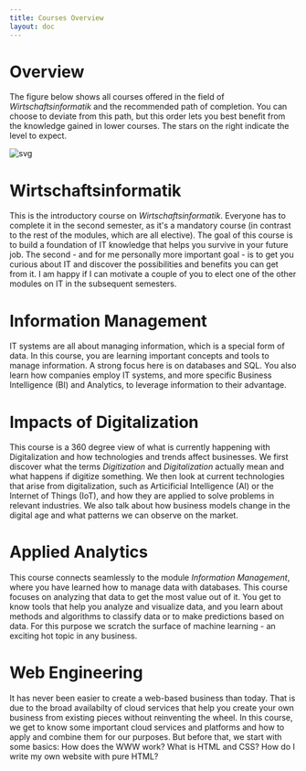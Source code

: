 ```yaml
---
title: Courses Overview
layout: doc
---
```

# Overview

The figure below shows all courses offered in the field of *Wirtschaftsinformatik* and the recommended path of completion. You can choose to deviate from this path, but this order lets you best benefit from the knowledge gained in lower courses. The stars on the right indicate the level to expect.

![svg](/svg/veranstaltungsübersicht.svg)

# Wirtschaftsinformatik

This is the introductory course on *Wirtschaftsinformatik*. Everyone has to complete it in the second semester, as it's a mandatory course (in contrast to the rest of the modules, which are all elective). The goal of this course is to build a foundation of IT knowledge that helps you survive in your future job. The second - and for me personally more important goal - is to get you curious about IT and discover the possibilities and benefits you can get from it. I am happy if I can motivate a couple of you to elect one of the other modules on IT in the subsequent semesters.

# Information Management

IT systems are all about managing information, which is a special form of data. In this course, you are learning important concepts and tools to manage information. A strong focus here is on databases and SQL. You also learn how companies employ IT systems, and more specific Business Intelligence (BI) and Analytics, to leverage information to their advantage.

# Impacts of Digitalization

This course is a 360 degree view of what is currently happening with Digitalization and how technologies and trends affect businesses. We first discover what the terms *Digitization* and *Digitalization* actually mean and what happens if digitize something. We then look at current technologies that arise from digitalization, such as Articificial Intelligence (AI) or the Internet of Things (IoT), and how they are applied to solve problems in relevant industries. We also talk about how business models change in the digital age and what patterns we can observe on the market.

# Applied Analytics

This course connects seamlessly to the module *Information Management*, where you have learned how to manage data with databases. This course focuses on analyzing that data to get the most value out of it. You get to know tools that help you analyze and visualize data, and you learn about methods and algorithms to classify data or to make predictions based on data. For this purpose we scratch the surface of machine learning - an exciting hot topic in any business.

# Web Engineering

It has never been easier to create a web-based business than today. That is due to the broad availabilty of cloud services that help you create your own business from existing pieces without reinventing the wheel. In this course, we get to know some important cloud services and platforms and how to apply and combine them for our purposes. But before that, we start with some basics: How does the WWW work? What is HTML and CSS? How do I write my own website with pure HTML?